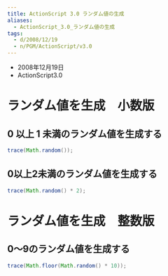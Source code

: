 ```yaml
---
title: ActionScript 3.0 ランダム値の生成
aliases:
  - ActionScript_3.0_ランダム値の生成
tags:
  - d/2008/12/19
  - n/PGM/ActionScript/v3.0
---
```


- 2008年12月19日
- ActionScript3.0

ランダム値を生成　小数版
================================================================================

0 以上 1 未満のランダム値を生成する
--------------------------------------------------------------------------------

```actionscript
trace(Math.random());
```


0以上2未満のランダム値を生成する
--------------------------------------------------------------------------------
```actionscript
trace(Math.random() * 2);
```

ランダム値を生成　整数版
================================================================================
0〜9のランダム値を生成する
--------------------------------------------------------------------------------
```actionscript
trace(Math.floor(Math.random() * 10));
```


